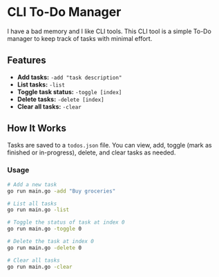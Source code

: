 
# CLI To-Do Manager

I have a bad memory and I like CLI tools. This CLI tool is a simple To-Do manager to keep track of tasks with minimal effort.

## Features
- **Add tasks:** `-add "task description"`
- **List tasks:** `-list`
- **Toggle task status:** `-toggle [index]`
- **Delete tasks:** `-delete [index]`
- **Clear all tasks:** `-clear`

## How It Works
Tasks are saved to a `todos.json` file. You can view, add, toggle (mark as finished or in-progress), delete, and clear tasks as needed.

### Usage

```bash
# Add a new task
go run main.go -add "Buy groceries"

# List all tasks
go run main.go -list

# Toggle the status of task at index 0
go run main.go -toggle 0

# Delete the task at index 0
go run main.go -delete 0

# Clear all tasks
go run main.go -clear

